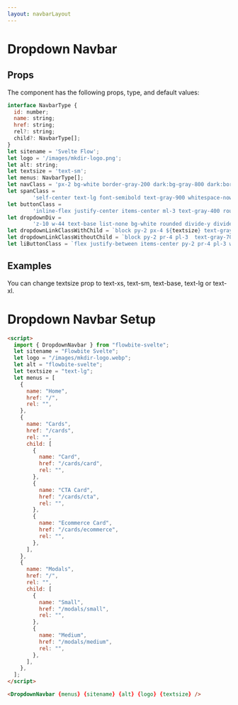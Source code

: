 ```yaml
---
layout: navbarLayout
---
```


<script>
  import { DropdownNavbar }from '$lib/index';

  let menus = [
    {
      name: "Home",
      href: "/"
    },
    {
      name: "Cards",
      href: "/cards",
      child: [
        {
          name: "Card",
          href: "/cards/card",
        },
        {
          name: "CTA Card",
          href: "/cards/cta",
        },
        {
          name: "Ecommerce Card",
          href: "/cards/ecommerce",
        },
      ],
    },
    {
      name: "Modals",
      href: "/",
      child: [
        {
          name: "Small",
          href: "/modals/small",
        },
        {
          name: "Medium",
          href: "/modals/medium",
        },
      ],
    },
  ];
</script>



<h1 class="text-3xl w-full dark:text-white py-8">Dropdown Navbar</h1>

<h2 class="text-2xl w-full dark:text-white py-8">Props</h2>

<p class="dark:text-white py-4 text-lg">The component has the following props, type, and default values:</p>

```js
interface NavbarType {
  id: number;
  name: string;
  href: string;
  rel?: string;
  child?: NavbarType[];
}
let sitename = 'Svelte Flow';
let logo = '/images/mkdir-logo.png';
let alt: string;
let textsize = 'text-sm';
let menus: NavbarType[];
let navClass = 'px-2 bg-white border-gray-200 dark:bg-gray-800 dark:border-gray-700';
let spanClass =
		'self-center text-lg font-semibold text-gray-900 whitespace-nowrap dark:text-white';
let buttonClass =
		'inline-flex justify-center items-center ml-3 text-gray-400 rounded-lg md:hidden hover:text-gray-900 focus:outline-none focus:ring-2 focus:ring-blue-300 dark:text-gray-400 dark:hover:text-white dark:focus:ring-gray-500';
let dropdownDiv =
		'z-10 w-44 text-base list-none bg-white rounded divide-y divide-gray-100 shadow dark:bg-gray-700 dark:divide-gray-600';
let dropdownLinkClassWithChild = `block py-2 px-4 ${textsize} text-gray-700 hover:bg-gray-100 dark:hover:bg-gray-600 dark:text-gray-400 dark:hover:text-white`;
let dropdownLinkClassWithoutChild = `block py-2 pr-4 pl-3  text-gray-700 border-b border-gray-100 hover:bg-gray-50 md:hover:bg-transparent md:border-0 md:hover:text-blue-700 md:p-0 dark:text-gray-400 dark:hover:text-white dark:border-gray-700 dark:hover:bg-gray-700 md:dark:hover:bg-transparent ${textsize}`;
let liButtonClass = `flex justify-between items-center py-2 pr-4 pl-3 w-full ${textsize} font-medium text-gray-700 border-b border-gray-100 hover:bg-gray-50 md:hover:bg-transparent md:border-0 md:hover:text-blue-700 md:p-0 md:w-auto dark:text-gray-400 dark:hover:text-white dark:focus:text-white dark:border-gray-700 dark:hover:bg-gray-700 md:dark:hover:bg-transparent`;
```

<h2 class="text-2xl w-full dark:text-white py-8">Examples</h2>

<div class="container w-full rounded-xl my-4 mx-auto bg-gradient-to-r bg-white dark:bg-gray-900 border border-gray-200 dark:border-gray-700 p-2 sm:p-6">
  <DropdownNavbar textsize="text-lg" {menus} />
</div>

<p class="dark:text-white text-lg py-8">
  You can change textsize prop to text-xs, text-sm, text-base, text-lg or text-xl.
</p>

<h1 class="text-3xl w-full dark:text-white py-8">Dropdown Navbar Setup</h1>

```html
<script>
  import { DropdownNavbar } from "flowbite-svelte";
  let sitename = "Flowbite Svelte";
  let logo = "/images/mkdir-logo.webp";
  let alt = "flowbite-svelte";
  let textsize = "text-lg";
  let menus = [
    {
      name: "Home",
      href: "/",
      rel: "",
    },
    {
      name: "Cards",
      href: "/cards",
      rel: "",
      child: [
        {
          name: "Card",
          href: "/cards/card",
          rel: "",
        },
        {
          name: "CTA Card",
          href: "/cards/cta",
          rel: "",
        },
        {
          name: "Ecommerce Card",
          href: "/cards/ecommerce",
          rel: "",
        },
      ],
    },
    {
      name: "Modals",
      href: "/",
      rel: "",
      child: [
        {
          name: "Small",
          href: "/modals/small",
          rel: "",
        },
        {
          name: "Medium",
          href: "/modals/medium",
          rel: "",
        },
      ],
    },
  ];
</script>

<DropdownNavbar {menus} {sitename} {alt} {logo} {textsize} />
```
